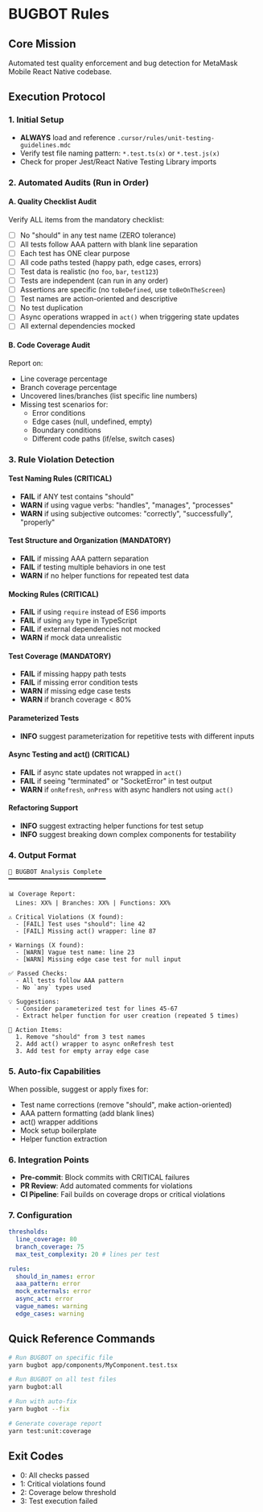 # BUGBOT Rules

## Core Mission

Automated test quality enforcement and bug detection for MetaMask Mobile React Native codebase.

## Execution Protocol

### 1. Initial Setup

- **ALWAYS** load and reference `.cursor/rules/unit-testing-guidelines.mdc`
- Verify test file naming pattern: `*.test.ts(x)` or `*.test.js(x)`
- Check for proper Jest/React Native Testing Library imports

### 2. Automated Audits (Run in Order)

#### A. Quality Checklist Audit

Verify ALL items from the mandatory checklist:

- [ ] No "should" in any test name (ZERO tolerance)
- [ ] All tests follow AAA pattern with blank line separation
- [ ] Each test has ONE clear purpose
- [ ] All code paths tested (happy path, edge cases, errors)
- [ ] Test data is realistic (no `foo`, `bar`, `test123`)
- [ ] Tests are independent (can run in any order)
- [ ] Assertions are specific (no `toBeDefined`, use `toBeOnTheScreen`)
- [ ] Test names are action-oriented and descriptive
- [ ] No test duplication
- [ ] Async operations wrapped in `act()` when triggering state updates
- [ ] All external dependencies mocked

#### B. Code Coverage Audit

Report on:

- Line coverage percentage
- Branch coverage percentage
- Uncovered lines/branches (list specific line numbers)
- Missing test scenarios for:
  - Error conditions
  - Edge cases (null, undefined, empty)
  - Boundary conditions
  - Different code paths (if/else, switch cases)

### 3. Rule Violation Detection

#### Test Naming Rules (CRITICAL)

- **FAIL** if ANY test contains "should"
- **WARN** if using vague verbs: "handles", "manages", "processes"
- **WARN** if using subjective outcomes: "correctly", "successfully", "properly"

#### Test Structure and Organization (MANDATORY)

- **FAIL** if missing AAA pattern separation
- **FAIL** if testing multiple behaviors in one test
- **WARN** if no helper functions for repeated test data

#### Mocking Rules (CRITICAL)

- **FAIL** if using `require` instead of ES6 imports
- **FAIL** if using `any` type in TypeScript
- **FAIL** if external dependencies not mocked
- **WARN** if mock data unrealistic

#### Test Coverage (MANDATORY)

- **FAIL** if missing happy path tests
- **FAIL** if missing error condition tests
- **WARN** if missing edge case tests
- **WARN** if branch coverage < 80%

#### Parameterized Tests

- **INFO** suggest parameterization for repetitive tests with different inputs

#### Async Testing and act() (CRITICAL)

- **FAIL** if async state updates not wrapped in `act()`
- **FAIL** if seeing "terminated" or "SocketError" in test output
- **WARN** if `onRefresh`, `onPress` with async handlers not using `act()`

#### Refactoring Support

- **INFO** suggest extracting helper functions for test setup
- **INFO** suggest breaking down complex components for testability

### 4. Output Format

```
🤖 BUGBOT Analysis Complete
━━━━━━━━━━━━━━━━━━━━━━━━━━━

📊 Coverage Report:
  Lines: XX% | Branches: XX% | Functions: XX%

⚠️ Critical Violations (X found):
  - [FAIL] Test uses "should": line 42
  - [FAIL] Missing act() wrapper: line 87

⚡ Warnings (X found):
  - [WARN] Vague test name: line 23
  - [WARN] Missing edge case test for null input

✅ Passed Checks:
  - All tests follow AAA pattern
  - No `any` types used

💡 Suggestions:
  - Consider parameterized test for lines 45-67
  - Extract helper function for user creation (repeated 5 times)

📝 Action Items:
  1. Remove "should" from 3 test names
  2. Add act() wrapper to async onRefresh test
  3. Add test for empty array edge case
```

### 5. Auto-fix Capabilities

When possible, suggest or apply fixes for:

- Test name corrections (remove "should", make action-oriented)
- AAA pattern formatting (add blank lines)
- act() wrapper additions
- Mock setup boilerplate
- Helper function extraction

### 6. Integration Points

- **Pre-commit**: Block commits with CRITICAL failures
- **PR Review**: Add automated comments for violations
- **CI Pipeline**: Fail builds on coverage drops or critical violations

### 7. Configuration

```yaml
thresholds:
  line_coverage: 80
  branch_coverage: 75
  max_test_complexity: 20 # lines per test

rules:
  should_in_names: error
  aaa_pattern: error
  mock_externals: error
  async_act: error
  vague_names: warning
  edge_cases: warning
```

## Quick Reference Commands

```bash
# Run BUGBOT on specific file
yarn bugbot app/components/MyComponent.test.tsx

# Run BUGBOT on all test files
yarn bugbot:all

# Run with auto-fix
yarn bugbot --fix

# Generate coverage report
yarn test:unit:coverage
```

## Exit Codes

- 0: All checks passed
- 1: Critical violations found
- 2: Coverage below threshold
- 3: Test execution failed
